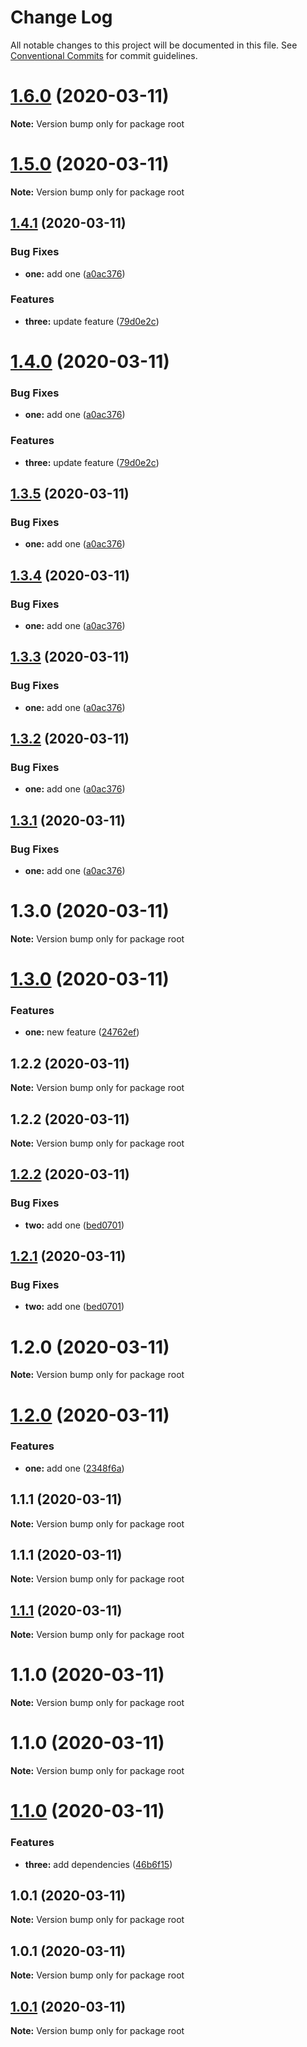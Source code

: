 # Change Log

All notable changes to this project will be documented in this file.
See [Conventional Commits](https://conventionalcommits.org) for commit guidelines.

# [1.6.0](https://github.com/azu/monorepo-release-changesets/compare/v1.5.0...v1.6.0) (2020-03-11)

**Note:** Version bump only for package root





# [1.5.0](https://github.com/azu/monorepo-release-changesets/compare/v1.4.1...v1.5.0) (2020-03-11)

**Note:** Version bump only for package root





## [1.4.1](https://github.com/azu/monorepo-release-changesets/compare/v1.3.0...v1.4.1) (2020-03-11)


### Bug Fixes

* **one:** add one ([a0ac376](https://github.com/azu/monorepo-release-changesets/commit/a0ac3764ed5165745b5651fdcc4648108787c164))


### Features

* **three:** update feature ([79d0e2c](https://github.com/azu/monorepo-release-changesets/commit/79d0e2c730f6371b6f518d38a049efa367b1fd7b))





# [1.4.0](https://github.com/azu/monorepo-release-changesets/compare/v1.3.0...v1.4.0) (2020-03-11)


### Bug Fixes

* **one:** add one ([a0ac376](https://github.com/azu/monorepo-release-changesets/commit/a0ac3764ed5165745b5651fdcc4648108787c164))


### Features

* **three:** update feature ([79d0e2c](https://github.com/azu/monorepo-release-changesets/commit/79d0e2c730f6371b6f518d38a049efa367b1fd7b))





## [1.3.5](https://github.com/azu/monorepo-release-changesets/compare/v1.3.0...v1.3.5) (2020-03-11)


### Bug Fixes

* **one:** add one ([a0ac376](https://github.com/azu/monorepo-release-changesets/commit/a0ac3764ed5165745b5651fdcc4648108787c164))





## [1.3.4](https://github.com/azu/monorepo-release-changesets/compare/v1.3.0...v1.3.4) (2020-03-11)


### Bug Fixes

* **one:** add one ([a0ac376](https://github.com/azu/monorepo-release-changesets/commit/a0ac3764ed5165745b5651fdcc4648108787c164))





## [1.3.3](https://github.com/azu/monorepo-release-changesets/compare/v1.3.0...v1.3.3) (2020-03-11)


### Bug Fixes

* **one:** add one ([a0ac376](https://github.com/azu/monorepo-release-changesets/commit/a0ac3764ed5165745b5651fdcc4648108787c164))





## [1.3.2](https://github.com/azu/monorepo-release-changesets/compare/v1.3.0...v1.3.2) (2020-03-11)


### Bug Fixes

* **one:** add one ([a0ac376](https://github.com/azu/monorepo-release-changesets/commit/a0ac3764ed5165745b5651fdcc4648108787c164))





## [1.3.1](https://github.com/azu/monorepo-release-changesets/compare/v1.3.0...v1.3.1) (2020-03-11)


### Bug Fixes

* **one:** add one ([a0ac376](https://github.com/azu/monorepo-release-changesets/commit/a0ac3764ed5165745b5651fdcc4648108787c164))





# 1.3.0 (2020-03-11)

**Note:** Version bump only for package root





# [1.3.0](https://github.com/azu/monorepo-release-changesets/compare/v1.2.2...v1.3.0) (2020-03-11)


### Features

* **one:** new feature ([24762ef](https://github.com/azu/monorepo-release-changesets/commit/24762ef2e818f84a105a1bb4c09e6f30bd7bd410))





## 1.2.2 (2020-03-11)

**Note:** Version bump only for package root





## 1.2.2 (2020-03-11)

**Note:** Version bump only for package root





## [1.2.2](https://github.com/azu/monorepo-release-changesets/compare/v1.2.0...v1.2.2) (2020-03-11)


### Bug Fixes

* **two:** add one ([bed0701](https://github.com/azu/monorepo-release-changesets/commit/bed070168f3ff0194a9e6da739b18b6f86eca4f8))





## [1.2.1](https://github.com/azu/monorepo-release-changesets/compare/v1.2.0...v1.2.1) (2020-03-11)


### Bug Fixes

* **two:** add one ([bed0701](https://github.com/azu/monorepo-release-changesets/commit/bed070168f3ff0194a9e6da739b18b6f86eca4f8))





# 1.2.0 (2020-03-11)

**Note:** Version bump only for package root





# [1.2.0](https://github.com/azu/monorepo-release-changesets/compare/v1.1.1...v1.2.0) (2020-03-11)


### Features

* **one:** add one ([2348f6a](https://github.com/azu/monorepo-release-changesets/commit/2348f6aede39c9c649f941deee9f4a6705367c08))





## 1.1.1 (2020-03-11)

**Note:** Version bump only for package root





## 1.1.1 (2020-03-11)

**Note:** Version bump only for package root





## [1.1.1](https://github.com/azu/monorepo-release-changesets/compare/v1.1.0...v1.1.1) (2020-03-11)

**Note:** Version bump only for package root





# 1.1.0 (2020-03-11)

**Note:** Version bump only for package root





# 1.1.0 (2020-03-11)

**Note:** Version bump only for package root





# [1.1.0](https://github.com/azu/monorepo-release-changesets/compare/v1.0.1...v1.1.0) (2020-03-11)


### Features

* **three:** add dependencies ([46b6f15](https://github.com/azu/monorepo-release-changesets/commit/46b6f15eefbc767c786b1c6799bbd26a87b1633e))





## 1.0.1 (2020-03-11)

**Note:** Version bump only for package root





## 1.0.1 (2020-03-11)

**Note:** Version bump only for package root





## [1.0.1](https://github.com/azu/monorepo-release-changesets/compare/v1.0.0...v1.0.1) (2020-03-11)

**Note:** Version bump only for package root
